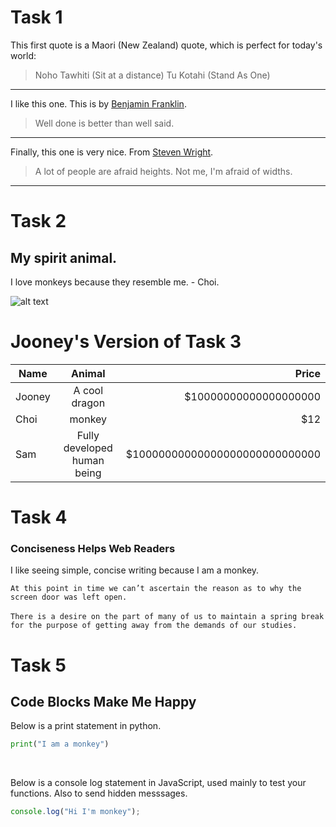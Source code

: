 # Task 1
This first quote is a Maori (New Zealand) quote, which is perfect for today's world: 

> Noho Tawhiti (Sit at a distance) Tu Kotahi (Stand As One)

<hr>

I like this one. This is by [Benjamin Franklin](https://www.brainyquote.com/quotes/benjamin_franklin_103731?src=t_motivational).

> Well done is better than well said.

<hr>

Finally, this one is very nice. From [Steven Wright](https://www.brainyquote.com/quotes/steven_wright_102705?src=t_fitness).

> A lot of people are afraid heights. Not me, I'm afraid of widths.

<hr>

# Task 2
## My spirit animal.

I love monkeys because they resemble me. - Choi.

![alt text](https://s3.amazonaws.com/spectrumnews-web-assets/wp-content/uploads/2018/11/13154625/20181112-SHANK3monkey-844.jpg "Me")

# Jooney's Version of Task 3

| Name          | Animal        | Price |
| ------------- |:-------------:| -----:|
| Jooney        | A cool dragon                    | $10000000000000000000 |
| Choi          | monkey                           |   $12 |
| Sam           | Fully developed human being      |    $10000000000000000000000000000 |

# Task 4
### Conciseness Helps Web Readers
I like seeing simple, concise writing because I am a monkey.

`At this point in time we can’t ascertain the reason as to why the screen door was left open.` <br><br>
`There is a desire on the part of many of us to maintain a spring break for the purpose of getting away from the demands of our studies.`

# Task 5
## Code Blocks Make Me Happy

Below is a print statement in python.

```python
print("I am a monkey")
```

<br>

Below is a console log statement in JavaScript, used mainly to test your functions. Also to send hidden messsages.

```javascript
console.log("Hi I'm monkey");
```

